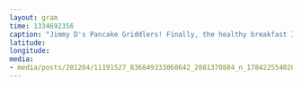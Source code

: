 ```yaml
---
layout: gram
time: 1334692356
caption: "Jimmy D's Pancake Griddlers! Finally, the healthy breakfast I've been looking for."
latitude: 
longitude: 
media:
- media/posts/201204/11191527_836849333060642_2081370884_n_17842255402000351.jpg
---
```

